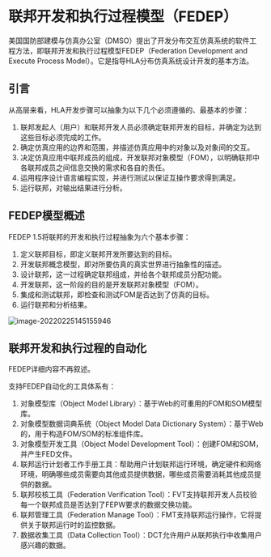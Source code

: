 # 联邦开发和执行过程模型（FEDEP）

美国国防部建模与仿真办公室（DMSO）提出了开发分布交互仿真系统的软件工程方法，即联邦开发和执行过程模型FEDEP（Federation Development and Execute Process Model）。它是指导HLA分布仿真系统设计开发的基本方法。

## 引言

从高层来看，HLA开发步骤可以抽象为以下几个必须遵循的、最基本的步骤：

1. 联邦发起人（用户）和联邦开发人员必须确定联邦开发的目标，并确定为达到这些目标必须完成的工作。
2. 确定仿真应用的边界和范围，并描述仿真应用中的对象以及对象间的交互。
3. 决定仿真应用中联邦成员的组成，开发联邦对象模型（FOM），以明确联邦中各联邦成员之间信息交换的需求和各自的责任。
4. 运用程序设计语言编程实现，并进行测试以保证互操作要求得到满足。
5. 运行联邦，对输出结果进行分析。

## FEDEP模型概述

FEDEP 1.5将联邦的开发和执行过程抽象为六个基本步骤：

1. 定义联邦目标，即定义联邦开发所要达到的目标。
2. 开发联邦概念模型，即对所要仿真的真实世界进行抽象性的描述。
3. 设计联邦，这一过程确定联邦组成，并给各个联邦成员分配功能。
4. 开发联邦，这一阶段的目的是开发联邦对象模型（FOM）。
5. 集成和测试联邦，即检查和测试FOM是否达到了仿真的目标。
6. 运行联邦和分析结果。

![image-20220225145155946](C:\Users\lenovo\AppData\Roaming\Typora\typora-user-images\image-20220225145155946.png)

## 联邦开发和执行过程的自动化

FEDEP详细内容不再叙述。

支持FEDEP自动化的工具体系有：

1. 对象模型库（Object Model Library）：基于Web的可重用的FOM和SOM模型库。
2. 对象模型数据词典系统（Object Model Data Dictionary System）：基于Web的，用于构造FOM/SOM的标准组件库。
3. 对象模型开发工具（Object Model Development Tool）：创建FOM和SOM，并产生FED文件。
4. 联邦运行计划者工作手册工具：帮助用户计划联邦运行环境，确定硬件和网络环境，明确哪些成员需要向其他成员提供数据，哪些成员需要消耗其他成员提供的数据。
5. 联邦校核工具（Federation Verification Tool）：FVT支持联邦开发人员校验每一个联邦成员是否达到了FEPW要求的数据交换功能。
6. 联邦管理工具（Federation Manage Tool）：FMT支持联邦运行操作，它将提供关于联邦运行时的监控数据。
7. 数据收集工具（Data Collection Tool）：DCT允许用户从联邦执行中收集用户感兴趣的数据。

